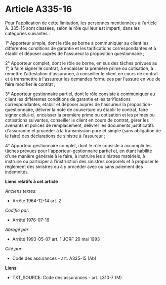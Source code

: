 # Article A335-16

Pour l'application de cette limitation, les personnes mentionnées à l'article A. 335-15 sont classées, selon le rôle qui leur
est imparti, dans les catégories suivantes :

1° Apporteur simple, dont le rôle se borne à communiquer au client les différentes conditions de garantie et les
tarifications correspondantes et à établir et déposer auprès de l'assureur la proposition questionnaire ;

2° Apporteur complet, dont le rôle se borne, en sus des tâches prévues au 1°, à faire signer le contrat, à encaisser la
première prime ou cotisation, à remettre l'attestation d'assurance, à conseiller le client en cours de contrat et à
transmettre à l'assureur les demandes formulées par l'assuré en vue de faire modifier le contrat ;

3° Apporteur gestionnaire partiel, dont le rôle consiste à communiquer au client les différentes conditions de garantie et
les tarifications correspondantes, établir et déposer auprès de l'assureur la proposition-questionnaire, délivrer la note de
couverture ou établir le contrat, faire signer celui-ci, encaisser la première prime ou cotisation et les primes ou
cotisations suivantes, conseiller le client en cours de contrat, gérer les avenants et polices de remplacement, délivrer les
documents justificatifs d'assurance et procéder à la transmission pure et simple (sans obligation de le faire) des
déclarations de sinistre à l'assureur ;

4° Apporteur gestionnaire complet, dont le rôle consiste à accomplir les tâches prévues pour l'apporteur-gestionnaire partiel
et, en étant habilité d'une manière générale à le faire, à instruire les sinistres matériels, à instruire ou participer à
l'instruction des sinistres corporels et à proposer le règlement des sinistres ou à y procéder avec ou sans paiement des
indemnités.

**Liens relatifs à cet article**

_Anciens textes_:

  - Arrêté 1964-12-14 art. 2

_Codifié par_:

  - Arrêté 1976-07-16

_Abrogé par_:

  - Arrêté 1993-05-07 art. 1 JORF 29 mai 1993

_Cité par_:

  - Code des assurances - art. A335-15 (Ab)

**Liens**:

  - TXT_SOURCE: Code des assurances - art. L310-7 (M)
